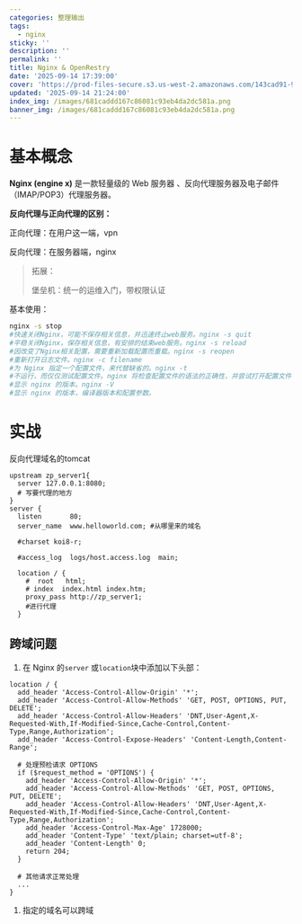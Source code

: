 ```yaml
---
categories: 整理输出
tags:
  - nginx
sticky: ''
description: ''
permalink: ''
title: Nginx & OpenRestry
date: '2025-09-14 17:39:00'
cover: 'https://prod-files-secure.s3.us-west-2.amazonaws.com/143cad91-961b-48b0-82dc-78fbb6eb5abe/b5169eb9-ccc9-44c2-9041-4163c757fcfc/90406427_p0.png?X-Amz-Algorithm=AWS4-HMAC-SHA256&X-Amz-Content-Sha256=UNSIGNED-PAYLOAD&X-Amz-Credential=ASIAZI2LB46645YQRRM6%2F20250917%2Fus-west-2%2Fs3%2Faws4_request&X-Amz-Date=20250917T040038Z&X-Amz-Expires=3600&X-Amz-Security-Token=IQoJb3JpZ2luX2VjECQaCXVzLXdlc3QtMiJHMEUCIG3k6AROPt6wJyjn%2BeEkBo3qhiHZRgrhu%2FGRKc6meXKqAiEAhNar0DiODfMhQ3FTCZSDkDG36ktfE3XJlGFNwEQQzBcqiAQInP%2F%2F%2F%2F%2F%2F%2F%2F%2F%2FARAAGgw2Mzc0MjMxODM4MDUiDJspIDfRBV5Ls%2BlM8SrcA9PyL5L6FsbGw1GU6ezLbJm8SIfwqQppAuDGRTpLxRWj%2FRYnaY16vR0G0knTtxoNRLfhKvOh1N42HTtjBTfY0zAVH8g%2FAZJruCg993YG9GV6skCqPegyHLcDDu%2F%2FpErE10WCz2voeHVN%2Fq1XnlTHeJwRLeM44kbECf2WuJ5p3BsBvLmFgkQQpEYjD7Vor83GmA8r0Hx6IX7GQDzawvg9Qd95Av8lA2tanQWccEggMFOsApcP1KruG31VLcFm0KbdKjNQ%2BXb%2FjdTMjYZsKMD3rMl3IRxgZ%2F6wPrAvwMd1M0RMUFN%2BDGhhn63smz9cnqjAKlp3fGRaDLs2TbV6kan3W2hbuVm92E7Ci9HxZBuYrqivvO0xlBVvZnbxEiMOd2Kv4pWabCmfeMWXKM6i%2FaRaR%2FTVeN2ZK3KwhQBiiU4DwzU4mjGVdRkNC6%2FVmrj57IkGr9p9RWQDrh3%2BWIP6WMS6DBzfD617xgQvGnM8W0OVVSD47rHuYRKX%2F8KeSJnizYs6RgzucB0SM0XVOvhq3CFBTluQYP50KOonvS0xwAfegL8XlcrL35RkYpll9BUtw006AwKXvsaQet6vpD6EOKdkfH55BYoyPhZBeVUeYnxBY1Qa5toRfceG5V37gGuvMKTSqMYGOqUBi8CW%2F9mP1omrX1vXnnd1WKq1JMik6OhCY22fUGyydP8I%2BTMJod3BwldW6A4xJec4P2Dh%2Bcy0effE1fOSnXX%2B%2FdB4ibcnHgHjmak9CipKqOu1kFw18gARXyeh97dDmPSrckEKGf20ctCf6gbKClJeSlhk4yyw6PBYVXNzeH4fo2dqMbxvjpERdHBcBLf5Eb2reGZtIIHcdKEaOqDspsVA58VToAT6&X-Amz-Signature=b2d5de915beb8d8e90b5d72fdc4ad2fbebbd84a5847ee3d5045e4f496e9ceb58&X-Amz-SignedHeaders=host&x-amz-checksum-mode=ENABLED&x-id=GetObject'
updated: '2025-09-14 21:24:00'
index_img: /images/681caddd167c86081c93eb4da2dc581a.png
banner_img: /images/681caddd167c86081c93eb4da2dc581a.png
---
```


# 基本概念


**Nginx (engine x)** 是一款轻量级的 Web 服务器 、反向代理服务器及电子邮件（IMAP/POP3）代理服务器。


**反向代理与正向代理的区别：**


正向代理：在用户这一端，vpn


反向代理：在服务器端，nginx

> 拓展：
>
> 堡垒机：统一的运维入门，带权限认证
>
>

基本使用：


```bash
nginx -s stop
#快速关闭Nginx，可能不保存相关信息，并迅速终止web服务。nginx -s quit
#平稳关闭Nginx，保存相关信息，有安排的结束web服务。nginx -s reload
#因改变了Nginx相关配置，需要重新加载配置而重载。nginx -s reopen
#重新打开日志文件。nginx -c filename
#为 Nginx 指定一个配置文件，来代替缺省的。nginx -t
#不运行，而仅仅测试配置文件。nginx 将检查配置文件的语法的正确性，并尝试打开配置文件中所引用到的文件。nginx -v
#显示 nginx 的版本。nginx -V
#显示 nginx 的版本，编译器版本和配置参数。
```


# 实战


反向代理域名的tomcat


```plain text
upstream zp_server1{
  server 127.0.0.1:8080;
  # 写要代理的地方
}
server {
  listen       80;
  server_name  www.helloworld.com; #从哪里来的域名

  #charset koi8-r;

  #access_log  logs/host.access.log  main;

  location / {
    #  root   html;
    # index  index.html index.htm;
    proxy_pass http://zp_server1;
    #进行代理
  }
```


## 跨域问题

1. 在 Nginx 的`server` 或`location`块中添加以下头部：

```plain text
location / {
  add_header 'Access-Control-Allow-Origin' '*';
  add_header 'Access-Control-Allow-Methods' 'GET, POST, OPTIONS, PUT, DELETE';
  add_header 'Access-Control-Allow-Headers' 'DNT,User-Agent,X-Requested-With,If-Modified-Since,Cache-Control,Content-Type,Range,Authorization';
  add_header 'Access-Control-Expose-Headers' 'Content-Length,Content-Range';

  # 处理预检请求 OPTIONS
  if ($request_method = 'OPTIONS') {
    add_header 'Access-Control-Allow-Origin' '*';
    add_header 'Access-Control-Allow-Methods' 'GET, POST, OPTIONS, PUT, DELETE';
    add_header 'Access-Control-Allow-Headers' 'DNT,User-Agent,X-Requested-With,If-Modified-Since,Cache-Control,Content-Type,Range,Authorization';
    add_header 'Access-Control-Max-Age' 1728000;
    add_header 'Content-Type' 'text/plain; charset=utf-8';
    add_header 'Content-Length' 0;
    return 204;
  }

  # 其他请求正常处理
  ...
}
```

1. 指定的域名可以跨域
